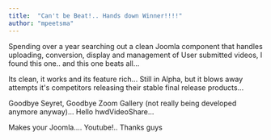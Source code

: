 ```yaml
---
title:  "Can't be Beat!.. Hands down Winner!!!!"
author: "mpeetsma"
---
```

Spending over a year searching out a clean Joomla component that handles uploading, conversion, display and management of User submitted videos, I found this one.. and this one beats all...

Its clean, it works and its feature rich... Still in Alpha, but it blows away attempts it's competitors releasing their stable final release products...

Goodbye Seyret, Goodbye Zoom Gallery (not really being developed anymore anyway)... Hello hwdVideoShare...

Makes your Joomla.... Youtube!.. Thanks guys
